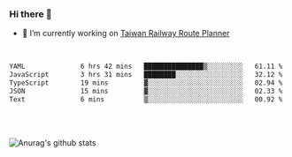 ### Hi there 👋

- 🔭 I’m currently working on [Taiwan Railway Route Planner](https://github.com/Taiwan-Railway-Route-Planner)

<br/>

<!--START_SECTION:waka-->

```txt
YAML              6 hrs 42 mins   ███████████████▒░░░░░░░░░   61.11 %
JavaScript        3 hrs 31 mins   ████████░░░░░░░░░░░░░░░░░   32.12 %
TypeScript        19 mins         ▓░░░░░░░░░░░░░░░░░░░░░░░░   02.94 %
JSON              15 mins         ▓░░░░░░░░░░░░░░░░░░░░░░░░   02.33 %
Text              6 mins          ▒░░░░░░░░░░░░░░░░░░░░░░░░   00.92 %
```

<!--END_SECTION:waka-->

<br/>
<br/>

![Anurag's github stats](https://github-readme-stats.vercel.app/api?username=DepickereSven&show_icons=true&theme=tokyonight)



<!--
**DepickereSven/DepickereSven** is a ✨ _special_ ✨ repository because its `README.md` (this file) appears on your GitHub profile.

Here are some ideas to get you started:

- 🔭 I’m currently working on ...
- 🌱 I’m currently learning ...
- 👯 I’m looking to collaborate on ...
- 🤔 I’m looking for help with ...
- 💬 Ask me about ...
- 📫 How to reach me: ...
- 😄 Pronouns: ...
- ⚡ Fun fact: ...
-->
